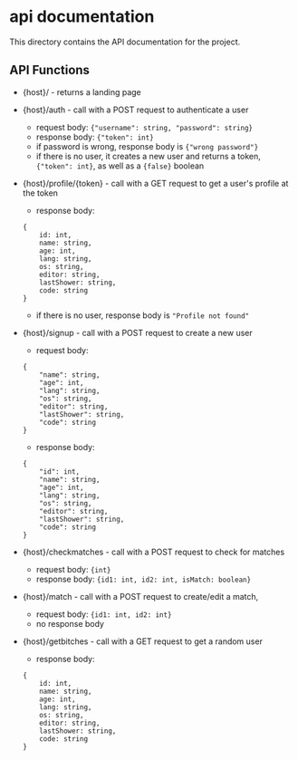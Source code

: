 # api documentation
This directory contains the API documentation for the project.

## API Functions
- {host}/ - returns a landing page

- {host}/auth - call with a POST request to authenticate a user
    - request body: `{"username": string, "password": string}`
    - response body: `{"token": int}`
    - if password is wrong, response body is `{"wrong password"}`
    - if there is no user, it creates a new user and returns a token, `{"token": int}`, as well as a `{false}` boolean

- {host}/profile/{token} - call with a GET request to get a user's profile at the token
    - response body: 
    ```
    {
        id: int,
        name: string,
        age: int,
        lang: string,
        os: string,
        editor: string,
        lastShower: string,
        code: string
    }
    ```
    - if there is no user, response body is `"Profile not found"`

- {host}/signup - call with a POST request to create a new user
    - request body: 
    ```
    {
        "name": string,
        "age": int,
        "lang": string,
        "os": string,
        "editor": string,
        "lastShower": string,
        "code": string
    }
    ```
    - response body: 
    ```
    {
        "id": int,
        "name": string,
        "age": int,
        "lang": string,
        "os": string,
        "editor": string,
        "lastShower": string,
        "code": string
    }
    ```

- {host}/checkmatches - call with a POST request to check for matches
    - request body: `{int}`
    - response body: `{id1: int, id2: int, isMatch: boolean}`

- {host}/match - call with a POST request to create/edit a match, 
    - request body: `{id1: int, id2: int}`
    - no response body

- {host}/getbitches - call with a GET request to get a random user
    - response body: 
    ```
    {
        id: int,
        name: string,
        age: int,
        lang: string,
        os: string,
        editor: string,
        lastShower: string,
        code: string
    }
    ```
